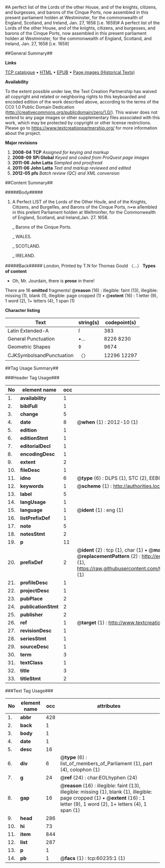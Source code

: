#A perfect list of the Lords of the other House, and of the knights, citizens, and burgesses, and barons of the Cinque Ports, now assembled in this present parliament holden at Westminster, for the commonwealth of England, Scotland, and Ireland, Jan. 27, 1658 [i.e. 1659]#
A perfect list of the Lords of the other House, and of the knights, citizens, and burgesses, and barons of the Cinque Ports, now assembled in this present parliament holden at Westminster, for the commonwealth of England, Scotland, and Ireland, Jan. 27, 1658 [i.e. 1659]

##General Summary##

**Links**

[TCP catalogue](http://www.ota.ox.ac.uk/tcp/)  • 
[HTML](http://tei.it.ox.ac.uk/tcp/Texts-HTML/free/A54/A54340.html)  • 
[EPUB](http://tei.it.ox.ac.uk/tcp/Texts-EPUB/free/A54/A54340.epub) • 
[Page images (Historical Texts)](https://historicaltexts.jisc.ac.uk/eebo-12361436e)

**Availability**

To the extent possible under law, the Text Creation Partnership has waived all copyright and related or neighboring rights to this keyboarded and encoded edition of the work described above, according to the terms of the CC0 1.0 Public Domain Dedication (http://creativecommons.org/publicdomain/zero/1.0/). This waiver does not extend to any page images or other supplementary files associated with this work, which may be protected by copyright or other license restrictions. Please go to https://www.textcreationpartnership.org/ for more information about the project.

**Major revisions**

1. __2008-04__ __TCP__ *Assigned for keying and markup*
1. __2008-09__ __SPi Global__ *Keyed and coded from ProQuest page images*
1. __2011-06__ __John Latta__ *Sampled and proofread*
1. __2011-06__ __John Latta__ *Text and markup reviewed and edited*
1. __2012-05__ __pfs__ *Batch review (QC) and XML conversion*

##Content Summary##

#####Body#####

1. A Perfect LIST of the Lords of the Other Houſe, and of the Knights, Citizens, and Burgeſſes, and Barons of the Cinque Ports, n•w aſſembled in this preſent Parliament holden at Weſtminſter, for the Commonwealth of England, Scotland, and Ireland,Jan. 27. 1658.

    _ Barons of the Cinque Ports.

    _ WALES.

    _ SCOTLAND.

    _ IRELAND.

#####Back#####
London, Printed by T.N for Thomas Gould 〈…〉
**Types of content**

  * Oh, Mr. Jourdain, there is **prose** in there!

There are 16 **omitted** fragments! 
 @__reason__ (16) : illegible: faint (13), illegible: missing (1), blank (1), illegible: page cropped (1)  •  @__extent__ (16) : 1 letter (9), 1 word (2), 1+ letters (4), 1 span (1)

**Character listing**


|Text|string(s)|codepoint(s)|
|---|---|---|
|Latin Extended-A|ſ|383|
|General Punctuation|•…|8226 8230|
|Geometric Shapes|◊|9674|
|CJKSymbolsandPunctuation|〈〉|12296 12297|

##Tag Usage Summary##

###Header Tag Usage###

|No|element name|occ|attributes|
|---|---|---|---|
|1.|__availability__|1||
|2.|__biblFull__|1||
|3.|__change__|5||
|4.|__date__|8| @__when__ (1) : 2012-10 (1)|
|5.|__edition__|1||
|6.|__editionStmt__|1||
|7.|__editorialDecl__|1||
|8.|__encodingDesc__|1||
|9.|__extent__|2||
|10.|__fileDesc__|1||
|11.|__idno__|6| @__type__ (6) : DLPS (1), STC (2), EEBO-CITATION (1), OCLC (1), VID (1)|
|12.|__keywords__|1| @__scheme__ (1) : http://authorities.loc.gov/ (1)|
|13.|__label__|5||
|14.|__langUsage__|1||
|15.|__language__|1| @__ident__ (1) : eng (1)|
|16.|__listPrefixDef__|1||
|17.|__note__|5||
|18.|__notesStmt__|2||
|19.|__p__|11||
|20.|__prefixDef__|2| @__ident__ (2) : tcp (1), char (1)  •  @__matchPattern__ (2) : ([0-9\-]+):([0-9IVX]+) (1), (.+) (1)  •  @__replacementPattern__ (2) : http://eebo.chadwyck.com/downloadtiff?vid=$1&page=$2 (1), https://raw.githubusercontent.com/textcreationpartnership/Texts/master/tcpchars.xml#$1 (1)|
|21.|__profileDesc__|1||
|22.|__projectDesc__|1||
|23.|__pubPlace__|2||
|24.|__publicationStmt__|2||
|25.|__publisher__|2||
|26.|__ref__|1| @__target__ (1) : http://www.textcreationpartnership.org/docs/. (1)|
|27.|__revisionDesc__|1||
|28.|__seriesStmt__|1||
|29.|__sourceDesc__|1||
|30.|__term__|3||
|31.|__textClass__|1||
|32.|__title__|3||
|33.|__titleStmt__|2||


###Text Tag Usage###

|No|element name|occ|attributes|
|---|---|---|---|
|1.|__abbr__|428||
|2.|__back__|1||
|3.|__body__|1||
|4.|__date__|1||
|5.|__desc__|16||
|6.|__div__|6| @__type__ (6) : list_of_members_of_Parliament (1), part (4), colophon (1)|
|7.|__g__|24| @__ref__ (24) : char:EOLhyphen (24)|
|8.|__gap__|16| @__reason__ (16) : illegible: faint (13), illegible: missing (1), blank (1), illegible: page cropped (1)  •  @__extent__ (16) : 1 letter (9), 1 word (2), 1+ letters (4), 1 span (1)|
|9.|__head__|286||
|10.|__hi__|73||
|11.|__item__|844||
|12.|__list__|287||
|13.|__p__|1||
|14.|__pb__|1| @__facs__ (1) : tcp:60235:1 (1)|
